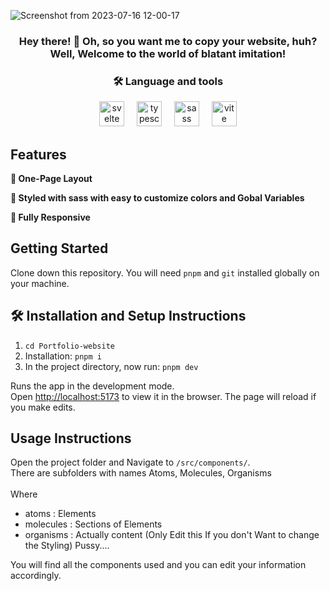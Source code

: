 ![Screenshot from 2023-07-16 12-00-17](https://github.com/xwedx00/Portfolio-Website/assets/117844799/6a84e965-525e-4494-87cd-0b6151cf9e78)

<h3 align="center">Hey there! 👋 Oh, so you want me to copy your website, huh? Well, Welcome to the world of blatant imitation!</h3>

###

<h3 align="center">🛠 Language and tools</h3>

<div align="center">
  <img src="https://cdn.jsdelivr.net/gh/devicons/devicon/icons/svelte/svelte-original.svg" height="40" alt="svelte logo"  />
  <img width="12" />
  <img src="https://cdn.jsdelivr.net/gh/devicons/devicon/icons/typescript/typescript-original.svg" height="40" alt="typescript logo"  />
  <img width="12" />
  <img src="https://cdn.jsdelivr.net/gh/devicons/devicon/icons/sass/sass-original.svg" height="40" alt="sass logo"  />
  <img width="12" />
  <img src="https://skillicons.dev/icons?i=vite" height="40" alt="vite logo"  />
</div>

###

## Features

**📖 One-Page Layout**

**🎨 Styled with sass with easy to customize colors and Gobal Variables**

**📱 Fully Responsive**

## Getting Started

Clone down this repository. You will need `pnpm` and `git` installed globally on your machine.

## 🛠 Installation and Setup Instructions

1. `cd Portfolio-website`
2. Installation: `pnpm i`
3. In the project directory, now run: `pnpm dev`

Runs the app in the development mode.\
Open [http://localhost:5173](http://localhost:3000) to view it in the browser.
The page will reload if you make edits.

## Usage Instructions

Open the project folder and Navigate to `/src/components/`. <br/>
There are subfolders with names Atoms, Molecules, Organisms <br/>
<br/>
Where

  - atoms : Elements
  - molecules : Sections of Elements
  - organisms : Actually content (Only Edit this If you don't Want to change the Styling) Pussy....

You will find all the components used and you can edit your information accordingly.
